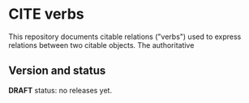 # CITE verbs

This repository documents citable relations ("verbs") used to express relations between two citable objects.  The authoritative


## Version and status

**DRAFT** status: no releases yet.
